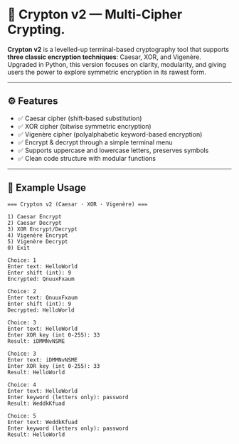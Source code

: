 # 🔐 Crypton v2 — Multi-Cipher Crypting.

**Crypton v2** is a levelled-up terminal-based cryptography tool that supports **three classic encryption techniques**: Caesar, XOR, and Vigenère. Upgraded in Python, this version focuses on clarity, modularity, and giving users the power to explore symmetric encryption in its rawest form.

---

## ⚙️ Features

- ✅ Caesar cipher (shift-based substitution)
- ✅ XOR cipher (bitwise symmetric encryption)
- ✅ Vigenère cipher (polyalphabetic keyword-based encryption)
- ✅ Encrypt & decrypt through a simple terminal menu
- ✅ Supports uppercase and lowercase letters, preserves symbols
- ✅ Clean code structure with modular functions

---

## 🧪 Example Usage

```text
=== Crypton v2 (Caesar · XOR · Vigenère) ===

1) Caesar Encrypt
2) Caesar Decrypt
3) XOR Encrypt/Decrypt
4) Vigenère Encrypt
5) Vigenère Decrypt
0) Exit

Choice: 1
Enter text: HelloWorld
Enter shift (int): 9
Encrypted: QnuuxFxaum

Choice: 2
Enter text: QnuuxFxaum
Enter shift (int): 9
Decrypted: HelloWorld

Choice: 3
Enter text: HelloWorld
Enter XOR key (int 0‑255): 33
Result: iDMMNvNSME

Choice: 3
Enter text: iDMMNvNSME
Enter XOR key (int 0‑255): 33
Result: HelloWorld

Choice: 4
Enter text: HelloWorld
Enter keyword (letters only): password
Result: WeddkKfuad

Choice: 5
Enter text: WeddkKfuad
Enter keyword (letters only): password
Result: HelloWorld